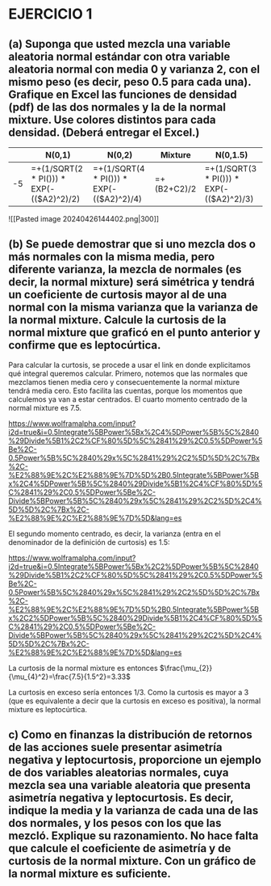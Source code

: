 
# EJERCICIO 1

## (a) Suponga que usted mezcla una variable aleatoria normal estándar con otra variable aleatoria normal con media 0 y varianza 2, con el mismo peso (es decir, peso 0.5 para cada una). Grafique en Excel las funciones de densidad (pdf) de las dos normales y la de la normal mixture. Use colores distintos para cada densidad. (Deberá entregar el Excel.)


|     | N(0,1)                                    | N(0,2)                                    | Mixture     | N(0,1.5)                                  |
| --- | ----------------------------------------- | ----------------------------------------- | ----------- | ----------------------------------------- |
| -5  | =+(1/SQRT(2 * PI())) \* EXP(-(($A2)^2)/2) | =+(1/SQRT(4 * PI())) \* EXP(-(($A2)^2)/4) | =+(B2+C2)/2 | =+(1/SQRT(3 * PI())) \* EXP(-(($A2)^2)/3) |

![[Pasted image 20240426144402.png|300]]

## (b) Se puede demostrar que si uno mezcla dos o más normales con la misma media, pero diferente varianza, la mezcla de normales (es decir, la normal mixture) será simétrica y tendrá un coeficiente de curtosis mayor al de una normal con la misma varianza que la varianza de la normal mixture. Calcule la curtosis de la normal mixture que graficó en el punto anterior y confirme que es leptocúrtica.
Para calcular la curtosis, se procede a usar el link en donde explicitamos
qué integral queremos calcular. Primero, notemos que las normales que
mezclamos tienen media cero y consecuentemente la normal mixture
tendrá media cero. Esto facilita las cuentas, porque los momentos que
calculemos ya van a estar centrados.
El cuarto momento centrado de la normal mixture es 7.5.

https://www.wolframalpha.com/input?i2d=true&i=0.5Integrate%5BPower%5Bx%2C4%5DPower%5B%5C%2840%29Divide%5B1%2C2%CF%80%5D%5C%2841%29%2C0.5%5DPower%5Be%2C-0.5Power%5B%5C%2840%29x%5C%2841%29%2C2%5D%5D%2C%7Bx%2C-%E2%88%9E%2C%E2%88%9E%7D%5D%2B0.5Integrate%5BPower%5Bx%2C4%5DPower%5B%5C%2840%29Divide%5B1%2C4%CF%80%5D%5C%2841%29%2C0.5%5DPower%5Be%2C-Divide%5BPower%5B%5C%2840%29x%5C%2841%29%2C2%5D%2C4%5D%5D%2C%7Bx%2C-%E2%88%9E%2C%E2%88%9E%7D%5D&lang=es

El segundo momento centrado, es decir, la varianza (entra en el
denominador de la definición de curtosis) es 1.5:

https://www.wolframalpha.com/input?i2d=true&i=0.5Integrate%5BPower%5Bx%2C2%5DPower%5B%5C%2840%29Divide%5B1%2C2%CF%80%5D%5C%2841%29%2C0.5%5DPower%5Be%2C-0.5Power%5B%5C%2840%29x%5C%2841%29%2C2%5D%5D%2C%7Bx%2C-%E2%88%9E%2C%E2%88%9E%7D%5D%2B0.5Integrate%5BPower%5Bx%2C2%5DPower%5B%5C%2840%29Divide%5B1%2C4%CF%80%5D%5C%2841%29%2C0.5%5DPower%5Be%2C-Divide%5BPower%5B%5C%2840%29x%5C%2841%29%2C2%5D%2C4%5D%5D%2C%7Bx%2C-%E2%88%9E%2C%E2%88%9E%7D%5D&lang=es

La curtosis de la normal mixture es entonces $\frac{\mu_{2}}{\mu_{4}^2}=\frac{7.5}{1.5^2}=3.33$

La curtosis en exceso sería entonces 1/3. Como la curtosis es mayor a 3
(que es equivalente a decir que la curtosis en exceso es positiva), la
normal mixture es leptocúrtica.

## c) Como en finanzas la distribución de retornos de las acciones suele presentar asimetría negativa y leptocurtosis, proporcione un ejemplo de dos variables aleatorias normales, cuya mezcla sea una variable aleatoria que presenta asimetría negativa y leptocurtosis. Es decir, indique la media y la varianza de cada una de las dos normales, y los pesos con los que las mezcló. Explique su razonamiento. No hace falta que calcule el coeficiente de asimetría y de curtosis de la normal mixture. Con un gráfico de la normal mixture es suficiente.
